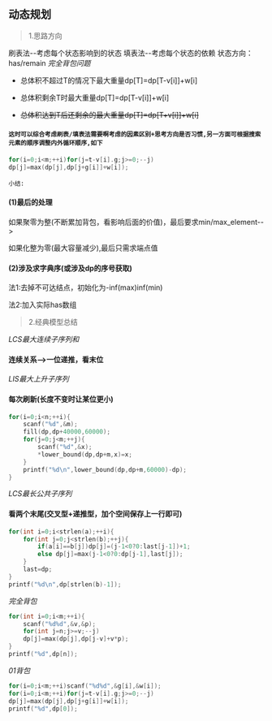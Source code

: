 ## 动态规划
>1.思路方向

刷表法--考虑每个状态影响到的状态
填表法--考虑每个状态的依赖
状态方向：has/remain
*完全背包问题*
- 总体积不超过T的情况下最大重量dp[T]=dp[T-v[i]]+w[i]

- 总体积剩余T时最大重量dp[T]=dp[T-v[i]]+w[i]

- ~~总体积达到T后还剩余的最大重量dp[T]=dp[T+v[i]]+w[i]~~


#### `这时可以综合考虑刷表/填表法需要啊考虑的因素区别+思考方向是否习惯,另一方面可根据搜索元素的顺序调整内外循环顺序,如下`
```cpp
for(i=0;i<m;++i)for(j=t-v[i].g;j>=0;--j)
dp[j]=max(dp[j],dp[j+g[i]]+w[i]);
```
`小结:`

#### (1)最后的处理
如果聚零为整(不断累加背包，看影响后面的价值)，最后要求min/max_element-->

如果化整为零(最大容量减少),最后只需求端点值

#### (2)涉及求字典序(或涉及dp的序号获取)

法1:去掉不可达结点，初始化为-inf(max)inf(min)

法2:加入实际has数组

>2.经典模型总结

*LCS最大连续子序列和*
#### 连续关系-->一位递推，看末位
*LIS最大上升子序列*
#### 每次刷新(长度不变时让某位更小)
```cpp
for(i=0;i<n;++i){
    scanf("%d",&m);
    fill(dp,dp+40000,60000);
    for(j=0;j<m;++j){
        scanf("%d",&x);
        *lower_bound(dp,dp+m,x)=x;
    }
    printf("%d\n",lower_bound(dp,dp+m,60000)-dp);
}
```
*LCS最长公共子序列*
#### 看两个末尾(交叉型+递推型，加个空间保存上一行即可)
```cpp
for(int i=0;i<strlen(a);++i){
    for(int j=0;j<strlen(b);++j){
        if(a[i]==b[j])dp[j]=(j-1<0?0:last[j-1])+1;
        else dp[j]=max(j-1<0?0:dp[j-1],last[j]);
    }
    last=dp;
}
printf("%d\n",dp[strlen(b)-1]);
```
*完全背包*
```cpp
for(int i=0;i<m;++i){
    scanf("%d%d",&v,&p);
    for(int j=n;j>=v;--j)
    dp[j]=max(dp[j],dp[j-v]+v*p);
}
printf("%d",dp[n]);
```
*01背包*
```cpp
for(i=0;i<m;++i)scanf("%d%d",&g[i],&w[i]);
for(i=0;i<m;++i)for(j=t-v[i].g;j>=0;--j)
dp[j]=max(dp[j],dp[j+g[i]]+w[i]);
printf("%d",dp[0]);
```